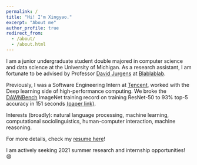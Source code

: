 ```yaml
---
permalink: /
title: "Hi! I'm Xingyao."
excerpt: "About me"
author_profile: true
redirect_from:
  - /about/
  - /about.html
---
```


I am a junior undergraduate student double majored in computer science and data science at the University of Michigan.
As a research assistant, I am fortunate to be advised by Professor [David Jurgens](https://jurgens.people.si.umich.edu/) at [Blablablab](https://blablablab.si.umich.edu/).

Previously, I was a Software Engineering Intern at [Tencent](https://www.tencent.com/en-us/about.html),
worked with the Deep learning side of high-performance computing. We broke the [DAWNBench](https://dawn.cs.stanford.edu/benchmark/) ImageNet training record on training ResNet-50 to 93% top-5 accuracy in 151 seconds [(paper link)](https://arxiv.org/abs/2010.10458).

Interests (broadly): natural language processing, machine learning, computational sociolinguistics,
human-computer interaction, machine reasoning.

For more details, check my [resume here](files/resume.pdf)!

I am actively seeking 2021 summer research and internship opportunities! &#128516;

